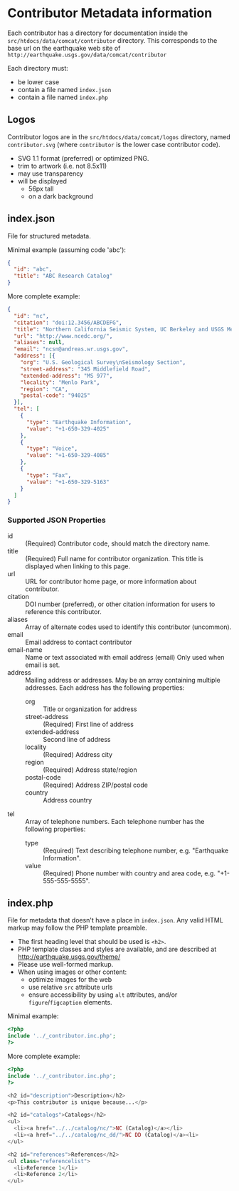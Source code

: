 # Contributor Metadata information

Each contributor has a directory for documentation inside the
`src/htdocs/data/comcat/contributor` directory.  This corresponds to the base url
on the earthquake web site of `http://earthquake.usgs.gov/data/comcat/contributor`


Each directory must:
  - be lower case
  - contain a file named `index.json`
  - contain a file named `index.php`


## Logos

Contributor logos are in the `src/htdocs/data/comcat/logos` directory, named
`contributor.svg` (where `contributor` is the lower case contributor code).

- SVG 1.1 format (preferred) or optimized PNG.
- trim to artwork (i.e. not 8.5x11)
- may use transparency
- will be displayed
  - 56px tall
  - on a dark background


## index.json

File for structured metadata.

Minimal example (assuming code 'abc'):

```json
{
  "id": "abc",
  "title": "ABC Research Catalog"
}
```

More complete example:
```json
{
  "id": "nc",
  "citation": "doi:12.3456/ABCDEFG",
  "title": "Northern California Seismic System, UC Berkeley and USGS Menlo Park",
  "url": "http://www.ncedc.org/",
  "aliases": null,
  "email": "ncsn@andreas.wr.usgs.gov",
  "address": [{
    "org": "U.S. Geological Survey\nSeismology Section",
    "street-address": "345 Middlefield Road",
    "extended-address": "MS 977",
    "locality": "Menlo Park",
    "region": "CA",
    "postal-code": "94025"
  }],
  "tel": [
    {
      "type": "Earthquake Information",
      "value": "+1-650-329-4025"
    },
    {
      "type": "Voice",
      "value": "+1-650-329-4085"
    },
    {
      "type": "Fax",
      "value": "+1-650-329-5163"
    }
  ]
}
```

### Supported JSON Properties

<dl>
<dt>id</dt>
<dd>
  (Required)
  Contributor code, should match the directory name.
</dd>

<dt>title</dt>
<dd>
  (Required)
  Full name for contributor organization.
  This title is displayed when linking to this page.
</dd>

<dt>url</dt>
<dd>URL for contributor home page, or more information about contributor.</dd>

<dt>citation</dt>
<dd>
  DOI number (preferred),
  or other citation information for users to reference this contributor.
</dd>

<dt>aliases</dt>
<dd>Array of alternate codes used to identify this contributor (uncommon).</dd>

<dt>email</dt>
<dd>Email address to contact contributor</dd>

<dt>email-name</dt>
<dd>
  Name or text associated with email address (email)
  Only used when email is set.
</dd>

<dt>address</dt>
<dd>
  Mailing address or addresses.
  May be an array containing multiple addresses.
  Each address has the following properties:

  <dl>
  <dt>org</dt>
  <dd>Title or organization for address</dd>

  <dt>street-address</dt>
  <dd>
    (Required)
    First line of address
  </dd>

  <dt>extended-address</dt>
  <dd>Second line of address</dd>

  <dt>locality</dt>
  <dd>
    (Required)
    Address city
  </dd>

  <dt>region</dt>
  <dd>
    (Required)
    Address state/region
  </dd>

  <dt>postal-code</dt>
  <dd>
    (Required)
    Address ZIP/postal code
  </dd>

  <dt>country</dt>
  <dd>Address country</dd>
  </dl>
</dd>


<dt>tel</dt>
<dd>
  Array of telephone numbers.
  Each telephone number has the following properties:

  <dl>
  <dt>type</dt>
  <dd>
    (Required)
    Text describing telephone number, e.g. "Earthquake Information".
  </dd>

  <dt>value</dt>
  <dd>
    (Required)
    Phone number with country and area code, e.g. "+1-555-555-5555".
  </dd>
  </dl>
</dd>
</dl>

## index.php

File for metadata that doesn't have a place in `index.json`.
Any valid HTML markup may follow the PHP template preamble.

- The first heading level that should be used is `<h2>`.
- PHP template classes and styles are available, and are described at
  http://earthquake.usgs.gov/theme/
- Please use well-formed markup.
- When using images or other content:
  - optimize images for the web
  - use relative `src` attribute urls
  - ensure accessibility by using `alt` attributes, and/or
    `figure`/`figcaption` elements.


Minimal example:
```php
<?php
include '../_contributor.inc.php';
?>
```

More complete example:
```php
<?php
include '../_contributor.inc.php';
?>

<h2 id="description">Description</h2>
<p>This contributor is unique because...</p>

<h2 id="catalogs">Catalogs</h2>
<ul>
  <li><a href="../../catalog/nc/">NC (Catalog)</a></li>
  <li><a href="../../catalog/nc_dd/">NC DD (Catalog)</a><li>
</ul>

<h2 id="references">References</h2>
<ul class="referencelist">
  <li>Reference 1</li>
  <li>Reference 2</li>
</ul>
```

